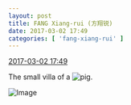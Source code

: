 ```yaml
---
layout: post
title: FANG Xiang-rui (方翔锐)
date: 2017-03-02 17:49
categories: [ 'fang-xiang-rui' ]
---
```


<div class="weibo-info">
  <a href="http://weibo.com/6117583008/ExWPFeZ3Z">2017-03-02 17:49</a>
</div>

The small villa of a ![pig](http://img.t.sinajs.cn/t4/appstyle/expression/emimage/ee848b.png).

<!-- more -->

![Image](https://wx4.sinaimg.cn/mw690/006G0KNGgy1fd8n4c9zatj30qo0zkdqz.jpg)
